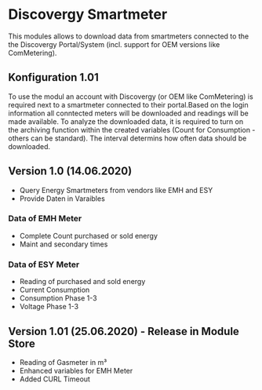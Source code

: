 # Discovergy Smartmeter
This modules allows to download data from smartmeters connected to the the Discovergy Portal/System (incl. support for OEM versions like ComMetering).

## Konfiguration 1.01
To use the modul an account with Discovergy (or OEM like ComMetering) is required next to a smartmeter connected to their portal.Based on the login information all conntected meters will be downloaded and readings will be made available. 
To analyze the downloaded data, it is required to turn on the archiving function within the created variables (Count for Consumption - others can be standard). 
The interval determins how often data should be downloaded. 

## Version 1.0 (14.06.2020)
* Query Energy Smartmeters from vendors like EMH and ESY
* Provide Daten in Varaibles

### Data of EMH Meter
* Complete Count purchased or sold energy
* Maint and secondary times

### Data of ESY Meter
* Reading of purchased and sold energy
* Current Consumption
* Consumption Phase 1-3
* Voltage Phase 1-3

## Version 1.01 (25.06.2020) - Release in Module Store
* Reading of Gasmeter in m³
* Enhanced variables for EMH Meter
* Added CURL Timeout
